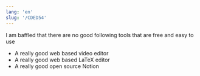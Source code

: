 ```yaml
---
lang: 'en'
slug: '/CDED54'
---
```


I am baffled that there are no good following tools that are free and easy to use

- A really good web based video editor
- A really good web based LaTeX editor
- A really good open source Notion
